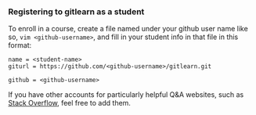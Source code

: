 ### Registering to gitlearn as a student

To enroll in a course, create a file named under your github user name like so,
`vim <github-username>`, and fill in your student info in that file in this format:

```
name = <student-name>
giturl = https://github.com/<github-username>/gitlearn.git

github = <github-username>
```

If you have other accounts for particularly helpful Q&A websites, such as [Stack Overflow](stackoverflow.com), feel free to add them.
